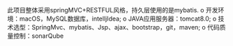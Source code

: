 此项目整体采用springMVC+RESTFUL风格，持久层使用的是mybatis.
o 开发环境：macOS，MySQL数据库，intelljIdea;
o JAVA应用服务器：tomcat8.0;
o 技术选型：SpringMvc、mybatis、Jsp、ajax、bootstrap，git，maven;
o 代码质量控制：sonarQube
